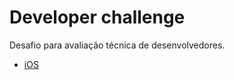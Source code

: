 # Developer challenge

Desafio para avaliação técnica de desenvolvedores.

- [iOS](ios-developer-challenge)